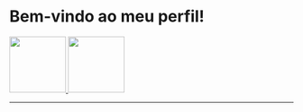 <!--
<style>
  .col2 {
    columns: 2 200px;         /* number of columns and width in pixels*/
    -webkit-columns: 2 200px; /* chrome, safari */
    -moz-columns: 2 200px;    /* firefox */
  }
  .col3 {
    columns: 3 100px;
    -webkit-columns: 3 100px;
    -moz-columns: 3 100px;
  }
</style>
-->
# Bem-vindo ao meu perfil!
<!--
Hi there, I'm Natanael Soares
<div class="col2">
criar um box
<img align="center" alt="bay-yoda" src="https://github.com/Natanaelsl/Natanaelsl/blob/main/baby-yoda-sticker-4_200x200.gif">

</div>
-->
 

<!--
<div class="container">
    <div class="row">
        <div class="col-6">
            Olá eu sou natanael
        </div>
        <div class="col-6">
            <img align="center" alt="bay-yoda"
            src="https://github.com/Natanaelsl/Natanaelsl/blob/main/baby-yoda-sticker-4_200x200.gif">
        </div>
     </div>
</div>


<div style="width: 0%; float:left">
 <p>
  algum texto
 </p>
</div>
<div style="width: 50%; float:right">
 <img align="center" alt="bay-yoda"
 src="https://github.com/Natanaelsl/Natanaelsl/blob/main/baby-yoda-sticker-4_200x200.gif">
</div>
-->

<div class="skills">
  <a
     href="https://github.com/Natanaelsl">
     <img height="100em" src="https://github-readme-stats.vercel.app/api?username=Natanaelsl&show_icons=true&theme=default&include_all_commits=true&count_private=true"/>
  </a>
  <a
     href="https://github.com/Natanaelsl">
     <img height="100em" src="https://github-readme-stats.vercel.app/api/top-langs/?username=Natanaelsl&layout=compact&langs_count=7&theme=default"/>
  </a>
</div>

---

